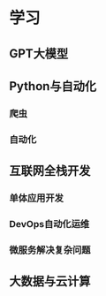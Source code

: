 # 学习

## GPT大模型



## Python与自动化

### 爬虫



### 自动化



## 互联网全栈开发



### 单体应用开发



### DevOps自动化运维



### 微服务解决复杂问题



## 大数据与云计算